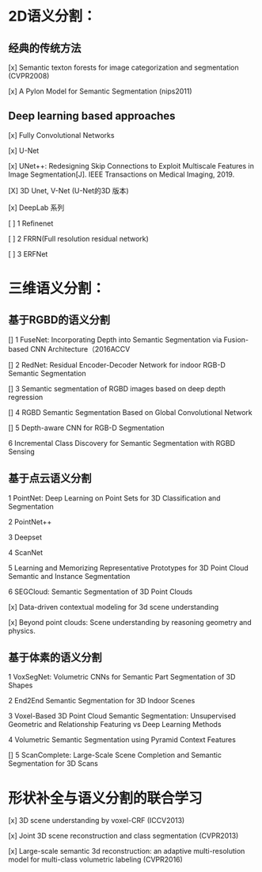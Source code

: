 # 2D语义分割：

## 经典的传统方法

[x] Semantic texton forests for image categorization and segmentation (CVPR2008)

[x] A Pylon Model for Semantic Segmentation (nips2011)


## Deep learning based approaches

[x] Fully Convolutional Networks

[x] U-Net

[x] UNet++: Redesigning Skip Connections to Exploit Multiscale Features in Image Segmentation[J]. IEEE Transactions on Medical Imaging, 2019.

[X] 3D Unet, V-Net (U-Net的3D 版本)

[x] DeepLab 系列

[ ] 1 Refinenet

[ ] 2 FRRN(Full resolution residual network)

[ ] 3 ERFNet


# 三维语义分割：

## 基于RGBD的语义分割

[] 1 FuseNet: Incorporating Depth into Semantic Segmentation via Fusion-based CNN Architecture（2016ACCV

[] 2 RedNet: Residual Encoder-Decoder Network for indoor RGB-D Semantic Segmentation

[] 3 Semantic segmentation of RGBD images based on deep depth regression

[] 4 RGBD Semantic Segmentation Based on Global Convolutional Network

[] 5 Depth-aware CNN for RGB-D Segmentation

6 Incremental Class Discovery for Semantic Segmentation with RGBD Sensing

## 基于点云语义分割

1 PointNet: Deep Learning on Point Sets for 3D Classification and Segmentation

2 PointNet++

3 Deepset

4 ScanNet

5 Learning and Memorizing Representative Prototypes for 3D Point Cloud Semantic and Instance Segmentation

6 SEGCloud: Semantic Segmentation of 3D Point Clouds

[x] Data-driven contextual modeling for 3d scene understanding

[x] Beyond point clouds: Scene understanding by reasoning geometry and physics.


## 基于体素的语义分割

1 VoxSegNet: Volumetric CNNs for Semantic Part Segmentation of 3D Shapes

2 End2End Semantic Segmentation for 3D Indoor Scenes

3 Voxel-Based 3D Point Cloud Semantic Segmentation: Unsupervised Geometric and Relationship Featuring vs Deep Learning Methods

4 Volumetric Semantic Segmentation using Pyramid Context Features

[] 5 ScanComplete: Large-Scale Scene Completion and Semantic Segmentation for 3D Scans


# 形状补全与语义分割的联合学习
[x] 3D scene understanding by voxel-CRF (ICCV2013)

[x] Joint 3D scene reconstruction and class segmentation (CVPR2013)

[x] Large-scale semantic 3d reconstruction: an adaptive multi-resolution model for multi-class volumetric labeling (CVPR2016)

